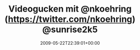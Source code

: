 ---
retweeted: false
source: <a href="http://twitter.com" rel="nofollow">Twitter Web Client</a>
entities:
  hashtags:
  - text: annika
    indices:
    - '81'
    - '88'
  symbols: []
  user_mentions:
  - name: nkoehring
    screen_name: nkoehring
    indices:
    - '16'
    - '26'
    id_str: '2542731366'
    id: '2542731366'
  - name: Mike Besser
    screen_name: JgdKdoFhr
    indices:
    - '39'
    - '49'
    id_str: '34632827'
    id: '34632827'
  urls: []
display_text_range:
- '0'
- '88'
favorite_count: '0'
id_str: '1887640408'
truncated: false
retweet_count: '0'
id: '1887640408'
created_at: Fri May 22 22:39:01 +0000 2009
favorited: false
full_text: 'Videogucken mit [@nkoehring](https://twitter.com/nkoehring) [@sunrise2k5](https://twitter.com/sunrise2k5)
  [@jgdkdofhr](https://twitter.com/jgdkdofhr) und der noch nicht twitternden #annika'
lang: de
tags:
- annika
- pesos/twitter
date: '2009-05-22T22:39:01+00:00'
src: https://twitter.com/bascht/status/1887640408
original_url: https://twitter.com/bascht/status/1887640408
type: twitter_tweet
text: 'Videogucken mit [@nkoehring](https://twitter.com/nkoehring) [@sunrise2k5](https://twitter.com/sunrise2k5)
  [@jgdkdofhr](https://twitter.com/jgdkdofhr) und der noch nicht twitternden #annika'
title: 'Videogucken mit @nkoehring (https://twitter.com/nkoehring) @sunrise2k5 '

---